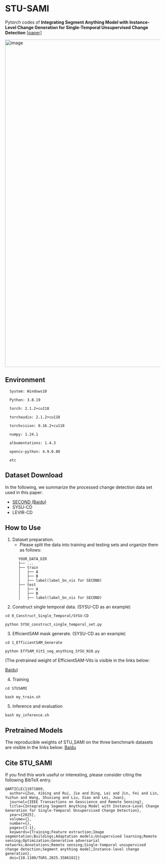 # STU-SAMI
Pytorch codes of **Integrating Segment Anything Model with Instance-Level Change Generation for Single-Temporal Unsupervised Change Detection** [[paper](https://ieeexplore.ieee.org/document/11071869)]

<img width="1585" height="1065" alt="image" src="https://github.com/user-attachments/assets/e3459799-9a4b-4b29-b3a9-453387a784f4" />

## Environment

```
  System: Windows10
  
  Python: 3.8.19
  
  torch: 2.1.2+cu118
  
  torchaudio: 2.1.2+cu118
  
  torchvision: 0.16.2+cu118
  
  numpy: 1.24.1
  
  albumentations: 1.4.3
  
  opencv-python: 4.9.0.80
  
  etc
```

## Dataset Download

In the following, we summarize the processed change detection data set used in this paper:

* [SECOND (Baidu)](https://pan.baidu.com/s/1RFhlO9_1KaFcIdTqblJIbA?pwd=dn84)
* SYSU-CD
* LEVIR-CD

## How to Use

1. Dataset preparation.
   * Please split the data into training and testing sets and organize them as follows:
```
      YOUR_DATA_DIR
      ├── ...
      ├── train
      │   ├── A
      │   ├── B
      │   ├── label(label_bn_vis for SECOND)
      ├── test
      │   ├── A
      │   ├── B
      │   ├── label(label_bn_vis for SECOND)
```

2. Construct single temporal data. (SYSU-CD as an example)

```
cd 0_Construct_Single_Temporal/SYSU-CD
   
python SYSU_construct_single_temporal_set.py
```

3. EfficientSAM mask generate. (SYSU-CD as an example)
   
```
cd 1_EfficientSAM_Generate
   
python EffSAM_VitS_seg_anything_SYSU_N10.py
```

(The pretrained weight of EfficientSAM-Vits is visible in the links below:

   [Baidu](https://pan.baidu.com/s/1yKN5yMVEPQEFRS_z3SAOHw?pwd=ymih))

4. Training
   
```
cd STUSAMI
   
bash my_train.sh
```

5. Inference and evaluation
   
```
bash my_inference.sh
```

## Pretrained Models

The reproducible weights of STU_SAMI on the three benchmark datasets are visible in the links below: [Baidu](https://pan.baidu.com/s/1o1s6pP2-ipGnoarKmvLOnA?pwd=awhr)

## Cite STU_SAMI

If you find this work useful or interesting, please consider citing the following BibTeX entry.

```
@ARTICLE{11071869,
  author={Zuo, Xibing and Rui, Jie and Ding, Lei and Jin, Fei and Lin, Yuzhun and Wang, Shuxiang and Liu, Xiao and Lei, Juan},
  journal={IEEE Transactions on Geoscience and Remote Sensing}, 
  title={Integrating Segment Anything Model with Instance-Level Change Generation for Single-Temporal Unsupervised Change Detection}, 
  year={2025},
  volume={},
  number={},
  pages={1-1},
  keywords={Training;Feature extraction;Image segmentation;Buildings;Adaptation models;Unsupervised learning;Remote sensing;Optimization;Generative adversarial networks;Annotations;Remote sensing;Single-temporal unsupervised change detection;Segment anything model;Instance-level change generation},
  doi={10.1109/TGRS.2025.3586102}}
```



